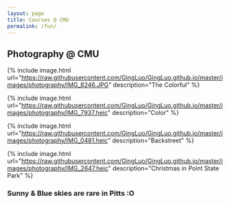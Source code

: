 ```yaml
---
layout: page
title: Courses @ CMU
permalink: /fun/
---
```


## Photography @ CMU

<!-- {% include image.html url="/images/photography/IMG_0567.heic" description="The Church behind Tepper" %}

{% include image.html url="/images/photography/IMG_2564.heic" description="Raspberries at Neville Apartment" %}

{% include image.html url="/images/photography/IMG_7458.heic" description="Autumn Red" %} -->

{% include image.html url="https://raw.githubusercontent.com/GingLuo/GingLuo.github.io/master/images/photography/IMG_8246.JPG" description="The Colorful" %}
&nbsp;

{% include image.html url="https://raw.githubusercontent.com/GingLuo/GingLuo.github.io/master/images/photography/IMG_7937.heic" description="Color" %}

{% include image.html url="https://raw.githubusercontent.com/GingLuo/GingLuo.github.io/master/images/photography/IMG_0481.heic" description="Backstreet" %}

{% include image.html url="https://raw.githubusercontent.com/GingLuo/GingLuo.github.io/master/images/photography/IMG_2647.heic" description="Christmas in Point State Park" %}

### Sunny & Blue skies are rare in Pitts :O